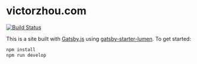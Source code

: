 # victorzhou.com

[![Build Status](https://travis-ci.com/vzhou842/victorzhou.com.svg?branch=master)](https://travis-ci.com/vzhou842/victorzhou.com)

This is a site built with [Gatsby.js](https://www.gatsbyjs.org/) using [gatsby-starter-lumen](https://github.com/alxshelepenok/gatsby-starter-lumen). To get started:

```bash
npm install
npm run develop
```

